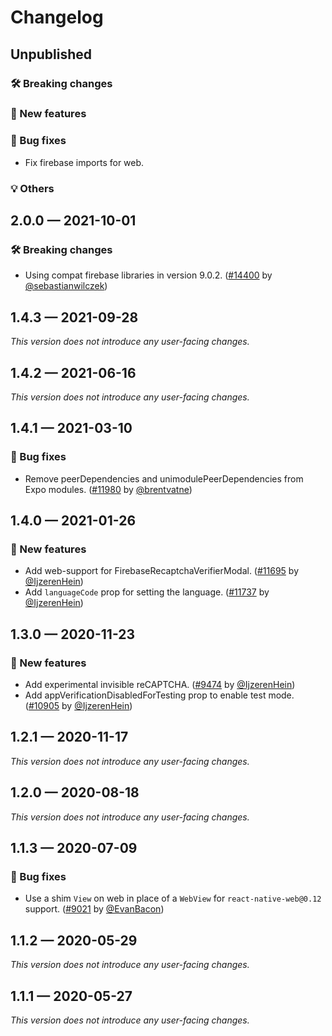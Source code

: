 # Changelog

## Unpublished

### 🛠 Breaking changes

### 🎉 New features

### 🐛 Bug fixes

- Fix firebase imports for web.

### 💡 Others

## 2.0.0 — 2021-10-01

### 🛠 Breaking changes

- Using compat firebase libraries in version 9.0.2. ([#14400](https://github.com/expo/expo/pull/14400) by [@sebastianwilczek](https://github.com/sebastianwilczek))

## 1.4.3 — 2021-09-28

_This version does not introduce any user-facing changes._

## 1.4.2 — 2021-06-16

_This version does not introduce any user-facing changes._

## 1.4.1 — 2021-03-10

### 🐛 Bug fixes

- Remove peerDependencies and unimodulePeerDependencies from Expo modules. ([#11980](https://github.com/expo/expo/pull/11980) by [@brentvatne](https://github.com/brentvatne))

## 1.4.0 — 2021-01-26

### 🎉 New features

- Add web-support for FirebaseRecaptchaVerifierModal. ([#11695](https://github.com/expo/expo/pull/11695) by [@IjzerenHein](https://github.com/IjzerenHein))
- Add `languageCode` prop for setting the language. ([#11737](https://github.com/expo/expo/pull/11737) by [@IjzerenHein](https://github.com/IjzerenHein))

## 1.3.0 — 2020-11-23

### 🎉 New features

- Add experimental invisible reCAPTCHA. ([#9474](https://github.com/expo/expo/pull/9474) by [@IjzerenHein](https://github.com/IjzerenHein))
- Add appVerificationDisabledForTesting prop to enable test mode. ([#10905](https://github.com/expo/expo/pull/10905) by [@IjzerenHein](https://github.com/IjzerenHein))

## 1.2.1 — 2020-11-17

_This version does not introduce any user-facing changes._

## 1.2.0 — 2020-08-18

_This version does not introduce any user-facing changes._

## 1.1.3 — 2020-07-09

### 🐛 Bug fixes

- Use a shim `View` on web in place of a `WebView` for `react-native-web@0.12` support. ([#9021](https://github.com/expo/expo/pull/9021) by [@EvanBacon](https://github.com/EvanBacon))

## 1.1.2 — 2020-05-29

_This version does not introduce any user-facing changes._

## 1.1.1 — 2020-05-27

_This version does not introduce any user-facing changes._
